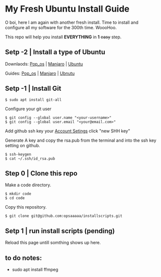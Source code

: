 # My Fresh Ubuntu Install Guide

O boi, here I am again with another fresh install. Time to install and configure all my software for the 300th time. WoooHoo.

This repo will help you install **EVERYTHING** in **1** ~~easy~~ step.

## Setp -2 | Install a type of Ubuntu

Downlaods: 
[Pop_os](https://pop.system76.com/) | 
[Manjaro](https://manjaro.org/download/) | 
[Ubuntu](https://ubuntu.com/download/desktop)

Guides: 
[Pop_os](https://support.system76.com/articles/install-pop/) |
[Manjaro](https://manjaro.org/support/firststeps/#making-a-live-system) |
[Ubnutu](https://ubuntu.com/tutorials/install-ubuntu-desktop#1-overview)



## Setp -1 | Install Git

```
$ sudo apt install git-all
```

Configure your git user
```
$ git config --global user.name "<your-username>"
$ git config --global user.email "<your@email.com>"
```


Add github ssh key your [Account Setings](https://github.com/settings/keys)
click "new SHH key"

Generate A key and copy the rsa.pub from the terminal and into the ssh key setting on github.
```
$ ssh-keygen
$ cat ~/.ssh/id_rsa.pub 
```

## Step 0 | Clone this repo

Make a code directory.
```
$ mkdir code
$ cd code
```

Copy this repository.
```
$ git clone git@github.com:opsaaaaa/installscripts.git
```

## Setp 1 | run install scripts (pending)

Reload this page untill somthing shows up here.


## to do notes:

- sudo apt install ffmpeg




